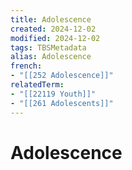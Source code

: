 ```yaml
---
title: Adolescence
created: 2024-12-02
modified: 2024-12-02
tags: TBSMetadata
alias: Adolescence
french:
- "[[252 Adolescence]]"
relatedTerm:
- "[[22119 Youth]]"
- "[[261 Adolescents]]"
---
```

# Adolescence
